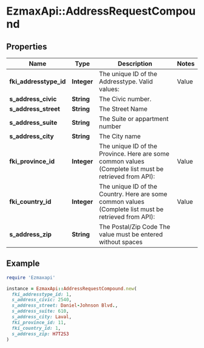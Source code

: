 # EzmaxApi::AddressRequestCompound

## Properties

| Name | Type | Description | Notes |
| ---- | ---- | ----------- | ----- |
| **fki_addresstype_id** | **Integer** | The unique ID of the Addresstype.  Valid values:  |Value|Description| |-|-| |1|Office| |2|Home| |3|Real Estate Invoice| |4|Invoicing| |5|Shipping| |  |
| **s_address_civic** | **String** | The Civic number. |  |
| **s_address_street** | **String** | The Street Name |  |
| **s_address_suite** | **String** | The Suite or appartment number |  |
| **s_address_city** | **String** | The City name |  |
| **fki_province_id** | **Integer** | The unique ID of the Province.  Here are some common values (Complete list must be retrieved from API):  |Value|Description| |-|-| |1|(Canada) Alberta |2|(Canada) British Columbia| |3|(Canada) Manitoba| |3|(Canada) Manitoba| |4|(Canada) New Brunswick| |5|(Canada) Newfoundland| |6|(Canada) Northwest Territories| |7|(Canada) Nova Scotia| |8|(Canada) Nunavut| |9|(Canada) Ontario| |10|(Canada) Prince Edward Island| |11|(Canada) Quebec| |12|(Canada) Saskatchewan| |13|(Canada) Yukon| |14|(United-States) Alabama| |15|(United-States) Alaska| |16|(United-States) Arizona| |17|(United-States) Arkansas| |18|(United-States) California| |19|(United-States) Colorado| |20|(United-States) Connecticut| |21|(United-States) Delaware| |22|(United-States) District of Columbia| |23|(United-States) Florida| |24|(United-States) Georgia| |25|(United-States) Hawaii| |26|(United-States) Idaho| |27|(United-States) Illinois| |28|(United-States) Indiana| |29|(United-States) Iowa| |30|(United-States) Kansas| |31|(United-States) Kentucky| |32|(United-States) Louisiane| |33|(United-States) Maine| |34|(United-States) Maryland| |35|(United-States) Massachusetts| |36|(United-States) Michigan| |37|(United-States) Minnesota| |38|(United-States) Mississippi| |39|(United-States) Missouri| |40|(United-States) Montana| |41|(United-States) Nebraska| |42|(United-States) Nevada| |43|(United-States) New Hampshire| |44|(United-States) New Jersey| |45|(United-States) New Mexico| |46|(United-States) New York| |47|(United-States) North Carolina| |48|(United-States) North Dakota| |49|(United-States) Ohio| |50|(United-States) Oklahoma| |51|(United-States) Oregon| |52|(United-States) Pennsylvania| |53|(United-States) Rhode Island| |54|(United-States) South Carolina| |55|(United-States) South Dakota| |56|(United-States) Tennessee| |57|(United-States) Texas| |58|(United-States) Utah| |60|(United-States) Vermont| |59|(United-States) Virginia| |61|(United-States) Washington| |62|(United-States) West Virginia| |63|(United-States) Wisconsin| |64|(United-States) Wyoming| |  |
| **fki_country_id** | **Integer** | The unique ID of the Country.  Here are some common values (Complete list must be retrieved from API):  |Value|Description| |-|-| |1|Canada| |2|United-States| |  |
| **s_address_zip** | **String** | The Postal/Zip Code  The value must be entered without spaces |  |

## Example

```ruby
require 'Ezmaxapi'

instance = EzmaxApi::AddressRequestCompound.new(
  fki_addresstype_id: 1,
  s_address_civic: 2540,
  s_address_street: Daniel-Johnson Blvd.,
  s_address_suite: 610,
  s_address_city: Laval,
  fki_province_id: 11,
  fki_country_id: 1,
  s_address_zip: H7T2S3
)
```


